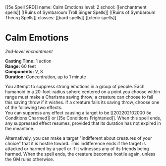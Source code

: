[[5e Spell SRD]]
name: Calm Emotions
level: 2
school: [[enchantment spells]] [[Ruins of Symbaroum Troll Singer Spells]] [[Ruins of Symbaroum Theurg Spells]]
classes: [[bard spells]]
         [[cleric spells]]

# Calm Emotions 
_2nd-level enchantment_ 

**Casting Time:** 1 action    
**Range:** 60 feet   
**Components:** V, S    
**Duration:** Concentration, up to 1 minute 

You attempt to suppress strong emotions in a group of people. Each humanoid in a 20-foot-radius sphere centered on a point you choose within range must make a Charisma saving throw; a creature can choose to fail this saving throw if it wishes. If a creature fails its saving throw, choose one of the following two effects.    
You can suppress any effect causing a target to be [[202202102000 5e Conditions Charmed]] or [[5e Conditions Frightened]]. When this spell ends, any suppressed effect resumes, provided that its duration has not expired in the meantime.

Alternatively, you can make a target "indifferent about creatures of your choice" that it is hostile toward. This indifference ends if the target is attacked or harmed by a spell or if it witnesses any of its friends being harmed. When the spell ends, the creature becomes hostile again, unless the GM rules otherwise. 